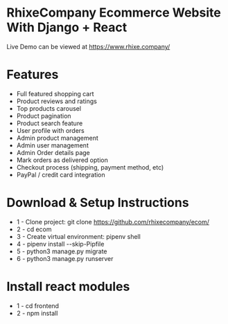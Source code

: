 # RhixeCompany Ecommerce Website With Django + React

Live Demo can be viewed at https://www.rhixe.company/


# Features
* Full featured shopping cart
* Product reviews and ratings
* Top products carousel
* Product pagination
* Product search feature
* User profile with orders
* Admin product management
* Admin user management
* Admin Order details page
* Mark orders as delivered option
* Checkout process (shipping, payment method, etc)
* PayPal / credit card integration


# Download & Setup Instructions

* 1 - Clone project: git clone https://github.com/rhixecompany/ecom/
* 2 - cd ecom
* 3 - Create virtual environment: pipenv shell
* 4 - pipenv install --skip-Pipfile
* 5 - python3 manage.py migrate
* 6 - python3 manage.py runserver


# Install react modules
* 1 - cd frontend
* 2 - npm install
